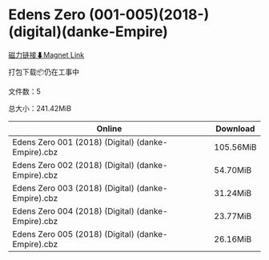 # Edens Zero (001-005)(2018-)(digital)(danke-Empire)

[磁力链接⬇Magnet Link](magnet:?xt=urn:btih:b32ad5b023826cbf3352832ca0dbc00f450bed1c&dn=Edens%20Zero%20%28001-005%29%282018-%29%28digital%29%28danke-Empire%29)

打包下载📦仍在工事中

文件数：5

总大小：241.42MiB

Online | Download
--- | ---
Edens Zero 001 (2018) (Digital) (danke-Empire).cbz | 105.56MiB
Edens Zero 002 (2018) (Digital) (danke-Empire).cbz | 54.70MiB
Edens Zero 003 (2018) (Digital) (danke-Empire).cbz | 31.24MiB
Edens Zero 004 (2018) (Digital) (danke-Empire).cbz | 23.77MiB
Edens Zero 005 (2018) (Digital) (danke-Empire).cbz | 26.16MiB